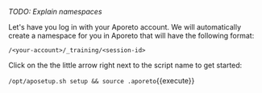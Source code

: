 _TODO: Explain namespaces_

[//]: # (Let's begin by disabling the userland proxy employed by Docker, as it will interfere with our operations. Execute the following script on the worker node:)
[//]: # (`/opt/aposetup.sh dproxy`{{execute HOST2}})

Let's have you log in with your Aporeto account. We will automatically create a namespace for you in Aporeto that will have the following format:

`/<your-account>/_training/<session-id>`

Click on the the little arrow right next to the script name to get started:

`/opt/aposetup.sh setup && source .aporeto`{{execute}}
